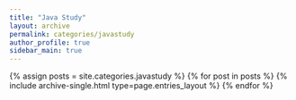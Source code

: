 ```yaml
---
title: "Java Study"
layout: archive
permalink: categories/javastudy
author_profile: true
sidebar_main: true
---
```



{% assign posts = site.categories.javastudy %}
{% for post in posts %} {% include archive-single.html type=page.entries_layout %} {% endfor %}

